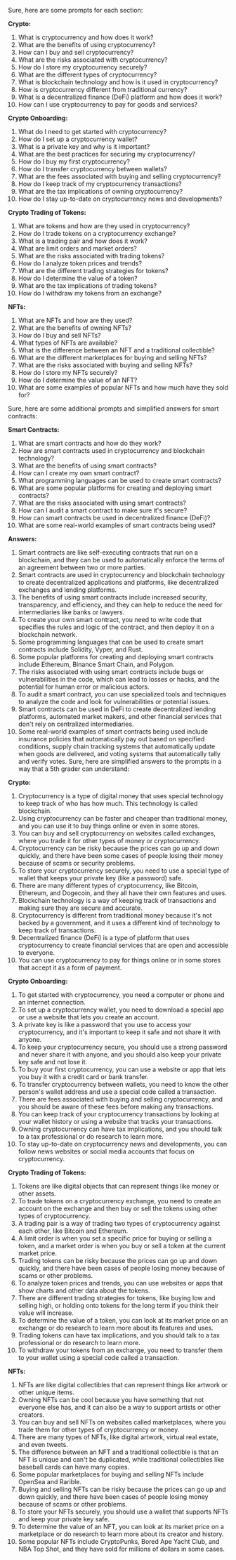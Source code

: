 Sure, here are some prompts for each section:

**Crypto:**

1. What is cryptocurrency and how does it work?
2. What are the benefits of using cryptocurrency?
3. How can I buy and sell cryptocurrency?
4. What are the risks associated with cryptocurrency?
5. How do I store my cryptocurrency securely?
6. What are the different types of cryptocurrency?
7. What is blockchain technology and how is it used in cryptocurrency?
8. How is cryptocurrency different from traditional currency?
9. What is a decentralized finance (DeFi) platform and how does it work?
10. How can I use cryptocurrency to pay for goods and services?

**Crypto Onboarding:**

1. What do I need to get started with cryptocurrency?
2. How do I set up a cryptocurrency wallet?
3. What is a private key and why is it important?
4. What are the best practices for securing my cryptocurrency?
5. How do I buy my first cryptocurrency?
6. How do I transfer cryptocurrency between wallets?
7. What are the fees associated with buying and selling cryptocurrency?
8. How do I keep track of my cryptocurrency transactions?
9. What are the tax implications of owning cryptocurrency?
10. How do I stay up-to-date on cryptocurrency news and developments?

**Crypto Trading of Tokens:**

1. What are tokens and how are they used in cryptocurrency?
2. How do I trade tokens on a cryptocurrency exchange?
3. What is a trading pair and how does it work?
4. What are limit orders and market orders?
5. What are the risks associated with trading tokens?
6. How do I analyze token prices and trends?
7. What are the different trading strategies for tokens?
8. How do I determine the value of a token?
9. What are the tax implications of trading tokens?
10. How do I withdraw my tokens from an exchange?

**NFTs:**

1. What are NFTs and how are they used?
2. What are the benefits of owning NFTs?
3. How do I buy and sell NFTs?
4. What types of NFTs are available?
5. What is the difference between an NFT and a traditional collectible?
6. What are the different marketplaces for buying and selling NFTs?
7. What are the risks associated with buying and selling NFTs?
8. How do I store my NFTs securely?
9. How do I determine the value of an NFT?
10. What are some examples of popular NFTs and how much have they sold for?


Sure, here are some additional prompts and simplified answers for smart contracts:

**Smart Contracts:**

1. What are smart contracts and how do they work?
2. How are smart contracts used in cryptocurrency and blockchain technology?
3. What are the benefits of using smart contracts?
4. How can I create my own smart contract?
5. What programming languages can be used to create smart contracts?
6. What are some popular platforms for creating and deploying smart contracts?
7. What are the risks associated with using smart contracts?
8. How can I audit a smart contract to make sure it's secure?
9. How can smart contracts be used in decentralized finance (DeFi)?
10. What are some real-world examples of smart contracts being used?

**Answers:**

1. Smart contracts are like self-executing contracts that run on a blockchain, and they can be used to automatically enforce the terms of an agreement between two or more parties.
2. Smart contracts are used in cryptocurrency and blockchain technology to create decentralized applications and platforms, like decentralized exchanges and lending platforms.
3. The benefits of using smart contracts include increased security, transparency, and efficiency, and they can help to reduce the need for intermediaries like banks or lawyers.
4. To create your own smart contract, you need to write code that specifies the rules and logic of the contract, and then deploy it on a blockchain network.
5. Some programming languages that can be used to create smart contracts include Solidity, Vyper, and Rust.
6. Some popular platforms for creating and deploying smart contracts include Ethereum, Binance Smart Chain, and Polygon.
7. The risks associated with using smart contracts include bugs or vulnerabilities in the code, which can lead to losses or hacks, and the potential for human error or malicious actors.
8. To audit a smart contract, you can use specialized tools and techniques to analyze the code and look for vulnerabilities or potential issues.
9. Smart contracts can be used in DeFi to create decentralized lending platforms, automated market makers, and other financial services that don't rely on centralized intermediaries.
10. Some real-world examples of smart contracts being used include insurance policies that automatically pay out based on specified conditions, supply chain tracking systems that automatically update when goods are delivered, and voting systems that automatically tally and verify votes.
Sure, here are simplified answers to the prompts in a way that a 5th grader can understand:

**Crypto:**

1. Cryptocurrency is a type of digital money that uses special technology to keep track of who has how much. This technology is called blockchain.
2. Using cryptocurrency can be faster and cheaper than traditional money, and you can use it to buy things online or even in some stores.
3. You can buy and sell cryptocurrency on websites called exchanges, where you trade it for other types of money or cryptocurrency.
4. Cryptocurrency can be risky because the prices can go up and down quickly, and there have been some cases of people losing their money because of scams or security problems.
5. To store your cryptocurrency securely, you need to use a special type of wallet that keeps your private key (like a password) safe.
6. There are many different types of cryptocurrency, like Bitcoin, Ethereum, and Dogecoin, and they all have their own features and uses.
7. Blockchain technology is a way of keeping track of transactions and making sure they are secure and accurate.
8. Cryptocurrency is different from traditional money because it's not backed by a government, and it uses a different kind of technology to keep track of transactions.
9. Decentralized finance (DeFi) is a type of platform that uses cryptocurrency to create financial services that are open and accessible to everyone.
10. You can use cryptocurrency to pay for things online or in some stores that accept it as a form of payment.

**Crypto Onboarding:**

1. To get started with cryptocurrency, you need a computer or phone and an internet connection.
2. To set up a cryptocurrency wallet, you need to download a special app or use a website that lets you create an account.
3. A private key is like a password that you use to access your cryptocurrency, and it's important to keep it safe and not share it with anyone.
4. To keep your cryptocurrency secure, you should use a strong password and never share it with anyone, and you should also keep your private key safe and not lose it.
5. To buy your first cryptocurrency, you can use a website or app that lets you buy it with a credit card or bank transfer.
6. To transfer cryptocurrency between wallets, you need to know the other person's wallet address and use a special code called a transaction.
7. There are fees associated with buying and selling cryptocurrency, and you should be aware of these fees before making any transactions.
8. You can keep track of your cryptocurrency transactions by looking at your wallet history or using a website that tracks your transactions.
9. Owning cryptocurrency can have tax implications, and you should talk to a tax professional or do research to learn more.
10. To stay up-to-date on cryptocurrency news and developments, you can follow news websites or social media accounts that focus on cryptocurrency.

**Crypto Trading of Tokens:**

1. Tokens are like digital objects that can represent things like money or other assets.
2. To trade tokens on a cryptocurrency exchange, you need to create an account on the exchange and then buy or sell the tokens using other types of cryptocurrency.
3. A trading pair is a way of trading two types of cryptocurrency against each other, like Bitcoin and Ethereum.
4. A limit order is when you set a specific price for buying or selling a token, and a market order is when you buy or sell a token at the current market price.
5. Trading tokens can be risky because the prices can go up and down quickly, and there have been cases of people losing money because of scams or other problems.
6. To analyze token prices and trends, you can use websites or apps that show charts and other data about the tokens.
7. There are different trading strategies for tokens, like buying low and selling high, or holding onto tokens for the long term if you think their value will increase.
8. To determine the value of a token, you can look at its market price on an exchange or do research to learn more about its features and uses.
9. Trading tokens can have tax implications, and you should talk to a tax professional or do research to learn more.
10. To withdraw your tokens from an exchange, you need to transfer them to your wallet using a special code called a transaction.

**NFTs:**

1. NFTs are like digital collectibles that can represent things like artwork or other unique items.
2. Owning NFTs can be cool because you have something that not everyone else has, and it can also be a way to support artists or other creators.
3. You can buy and sell NFTs on websites called marketplaces, where you trade them for other types of cryptocurrency or money.
4. There are many types of NFTs, like digital artwork, virtual real estate, and even tweets.
5. The difference between an NFT and a traditional collectible is that an NFT is unique and can't be duplicated, while traditional collectibles like baseball cards can have many copies.
6. Some popular marketplaces for buying and selling NFTs include OpenSea and Rarible.
7. Buying and selling NFTs can be risky because the prices can go up and down quickly, and there have been cases of people losing money because of scams or other problems.
8. To store your NFTs securely, you should use a wallet that supports NFTs and keep your private key safe.
9. To determine the value of an NFT, you can look at its market price on a marketplace or do research to learn more about its creator and history.
10. Some popular NFTs include CryptoPunks, Bored Ape Yacht Club, and NBA Top Shot, and they have sold for millions of dollars in some cases.


